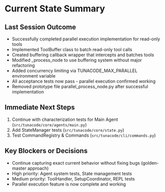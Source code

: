 # Current State Summary

## Last Session Outcome
- Successfully completed parallel execution implementation for read-only tools
- Implemented ToolBuffer class to batch read-only tool calls
- Created buffering callback wrapper that intercepts and batches tools
- Modified _process_node to use buffering system without major refactoring
- Added concurrency limiting via TUNACODE_MAX_PARALLEL environment variable
- All acceptance tests now pass - parallel execution confirmed working
- Removed prototype file parallel_process_node.py after successful implementation

## Immediate Next Steps
1. Continue with characterization tests for Main Agent (`src/tunacode/core/agents/main.py`)
2. Add StateManager tests (`src/tunacode/core/state.py`)
3. Test CommandRegistry & Commands (`src/tunacode/cli/commands.py`)

## Key Blockers or Decisions
- Continue capturing exact current behavior without fixing bugs (golden-master approach)
- High priority: Agent system tests, State management tests
- Medium priority: ToolHandler, SetupCoordinator, REPL tests
- Parallel execution feature is now complete and working
